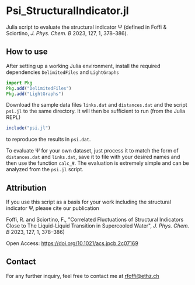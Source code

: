 # Psi_StructuralIndicator.jl
Julia script to evaluate the structural indicator Ψ (defined in Foffi &amp; Sciortino, _J. Phys. Chem. B_ 2023, 127, 1, 378–386).

## How to use
After setting up a working Julia environment, install the required dependencies `DelimitedFiles` and `LightGraphs`
```julia
import Pkg
Pkg.add("DelimitedFiles")
Pkg.add("LightGraphs")
```

Download the sample data files `links.dat` and `distances.dat` and the script `psi.jl` to the same directory.
It will then be sufficient to run (from the Julia REPL)
```julia
include("psi.jl")
```
to reproduce the results in `psi.dat`.

To evaluate Ψ for your own dataset, just process it to match the form of `distances.dat` and `links.dat`,
save it to file with your desired names and then use the function `calc_Ψ`.
The evaluation is extremely simple and can be analyzed from the `psi.jl` script.

## Attribution
If you use this script as a basis for your work including the structural indicator Ψ, please cite our publication

Foffi, R. and Sciortino, F., "Correlated Fluctuations of Structural Indicators Close to The Liquid-Liquid Transition in Supercooled Water", _J. Phys. Chem. B_ 2023, 127, 1, 378–386)

Open Access: https://doi.org/10.1021/acs.jpcb.2c07169

## Contact
For any further inquiry, feel free to contact me at rfoffi@ethz.ch
